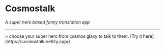 >
# Cosmostalk 
<i> A super hero based funny translation app </i>
<hr>
>
 choose your super hero from cosmos glaxy to talk to them.
 [Try it here](https://cosmostalk.netlify.app/)
